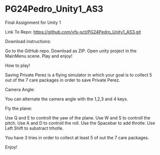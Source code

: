 # PG24Pedro_Unity1_AS3
 Final Assignment for Unity 1

 Link To Repo:
 https://github.com/vfs-sct/PG24Pedro_Unity1_AS3.git


Download instructions:

Go to the GitHub repo.
Download as ZIP.
Open unity project in the MainMenu scene.
Play and enjoy!

How to play!

Saving Private Perez is a flying simulator in which your goal is to collect 5 out of the 7 care packages in order to save Private Perez.

Camera Angle:

You can alternate the camera angle with the 1,2,3 and 4 keys. 

Fly the plane:

Use Q and E to controll the yaw of the plane.
Use W and S to controll the pitch.
Use A and D to controll the roll.
Use the Spacebar to add throtle.
Use Left Shift to substract trhotle.

You have 3 tries in order to collect at least 5 of out the 7 care packages. 

Enjoy!


